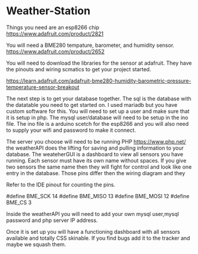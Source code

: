 # Weather-Station
Things you need are an esp8266 chip
https://www.adafruit.com/product/2821

You will need a BME280 tempature, barometer, and humidity sensor.
https://www.adafruit.com/product/2652

You will need to download the libraries for the sensor at adafruit. They have the pinouts and wiring scmatics to get your project started.

https://learn.adafruit.com/adafruit-bme280-humidity-barometric-pressure-temperature-sensor-breakout

The next step is to get your database together. The sql is the database with the datatable you need to get started on. I used mariadb but you
have custom software for this. You will need to set up a user and make sure that it is setup in php. The mysql user/database will need to be setup
in the ino file. The ino file is a arduino scetch for the esp8266 and you will also need to supply your wifi and password to make it connect.

The server you choose will need to be running PHP https://www.php.net/ the weatherAPI does the lifting for saving and pulling information to your database. The weateherGUI is a dashboard to view all sensors you have running. Each sensor must have its own name without spaces. If you give
two sensors the same name then they will fight for control and look like one entry in the database. Those pins differ then the wiring diagram and they

Refer to the IDE pinout for counting the pins.

#define BME_SCK 14
#define BME_MISO 13
#define BME_MOSI 12
#define BME_CS 3

Inside the weatherAPI you will need to add your own mysql user,mysql password and php server IP address.

Once it is set up you will have a functioning dashboard with all sensors available and totally CSS skinable.
If you find bugs add it to the tracker and maybe we squash them.
